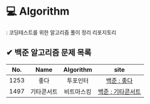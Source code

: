 # 💻 Algorithm
: 코딩테스트를 위한 알고리즘 풀이 정리 리포지토리

## ✔ 백준 알고리즘 문제 목록
|No.|Name|Algorithm|site|
|:---:|:---:|:---:|:---:|
|1253|좋다|투포인터|[백준 : 좋다](https://www.acmicpc.net/problem/1253)|
|1497|기타콘서트|비트마스킹|[백준 : 기타콘서트](https://www.acmicpc.net/problem/1497)|
